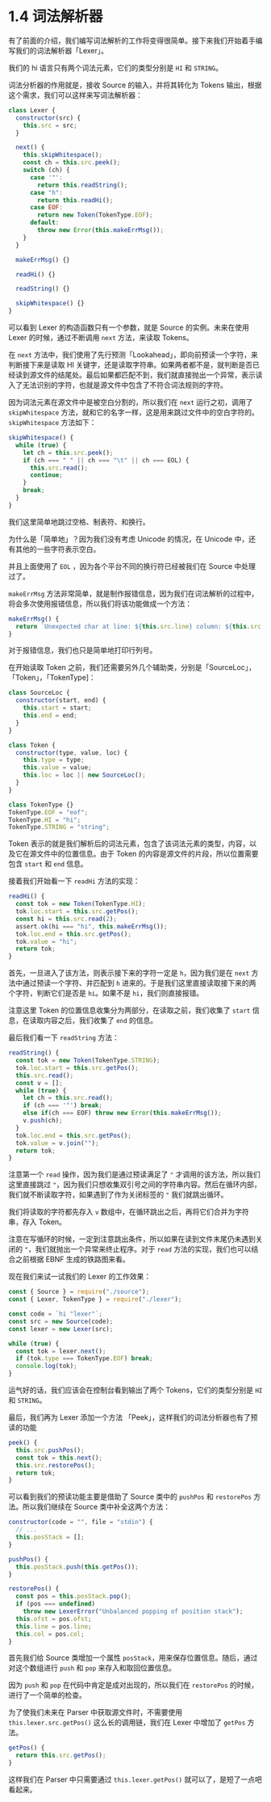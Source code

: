 # 1.4 词法解析器

有了前面的介绍，我们编写词法解析的工作将变得很简单。接下来我们开始着手编写我们的词法解析器「Lexer」。

我们的 hi 语言只有两个词法元素，它们的类型分别是 `HI` 和 `STRING`。

词法分析器的作用就是，接收 Source 的输入，并将其转化为 Tokens 输出，根据这个需求，我们可以这样来写词法解析器：

```javascript
class Lexer {
  constructor(src) {
    this.src = src;
  }

  next() {
    this.skipWhitespace();
    const ch = this.src.peek();
    switch (ch) {
      case '"':
        return this.readString();
      case "h":
        return this.readHi();
      case EOF:
        return new Token(TokenType.EOF);
      default:
        throw new Error(this.makeErrMsg());
    }
  }

  makeErrMsg() {}

  readHi() {}

  readString() {}

  skipWhitespace() {}
}
```

可以看到 Lexer 的构造函数只有一个参数，就是 Source 的实例。未来在使用 Lexer 的时候，通过不断调用 `next` 方法，来读取 Tokens。

在 `next` 方法中，我们使用了先行预测「Lookahead」，即向前预读一个字符，来判断接下来是读取 HI 关键字，还是读取字符串。如果两者都不是，就判断是否已经读到源文件的结尾处。最后如果都匹配不到，我们就直接抛出一个异常，表示读入了无法识别的字符，也就是源文件中包含了不符合词法规则的字符。

因为词法元素在源文件中是被空白分割的，所以我们在 `next` 运行之初，调用了 `skipWhitespace` 方法，就和它的名字一样，这是用来跳过文件中的空白字符的。`skipWhitespace` 方法如下：

```javascript
skipWhitespace() {
  while (true) {
    let ch = this.src.peek();
    if (ch === " " || ch === "\t" || ch === EOL) {
      this.src.read();
      continue;
    }
    break;
  }
}
```

我们这里简单地跳过空格、制表符、和换行。

为什么是「简单地」？因为我们没有考虑 Unicode 的情况，在 Unicode 中，还有其他的一些字符表示空白。

并且上面使用了 `EOL` ，因为各个平台不同的换行符已经被我们在 Source 中处理过了。

`makeErrMsg` 方法非常简单，就是制作报错信息，因为我们在词法解析的过程中，将会多次使用报错信息，所以我们将该功能做成一个方法：

```javascript
makeErrMsg() {
  return `Unexpected char at line: ${this.src.line} column: ${this.src.col}`;
}
```

对于报错信息，我们也只是简单地打印行列号。

在开始读取 Token 之前，我们还需要另外几个辅助类，分别是「SourceLoc」，「Token」，「TokenType\]：

```javascript
class SourceLoc {
  constructor(start, end) {
    this.start = start;
    this.end = end;
  }
}

class Token {
  constructor(type, value, loc) {
    this.type = type;
    this.value = value;
    this.loc = loc || new SourceLoc();
  }
}

class TokenType {}
TokenType.EOF = "eof";
TokenType.HI = "hi";
TokenType.STRING = "string";
```

Token 表示的就是我们解析后的词法元素，包含了该词法元素的类型，内容，以及它在源文件中的位置信息。由于 Token 的内容是源文件的片段，所以位置需要包含 `start` 和 `end` 信息。

接着我们开始看一下 `readHi` 方法的实现：

```javascript
readHi() {
  const tok = new Token(TokenType.HI);
  tok.loc.start = this.src.getPos();
  const hi = this.src.read(2);
  assert.ok(hi === "hi", this.makeErrMsg());
  tok.loc.end = this.src.getPos();
  tok.value = "hi";
  return tok;
}
```

首先，一旦进入了该方法，则表示接下来的字符一定是 `h`，因为我们是在 `next` 方法中通过预读一个字符、并匹配到 `h` 进来的。于是我们这里直接读取接下来的两个字符，判断它们是否是 `hi`。如果不是 `hi`，我们则直接报错。

注意这里 Token 的位置信息收集分为两部分，在读取之前，我们收集了 `start` 信息，在读取内容之后，我们收集了 `end` 的信息。

最后我们看一下 `readString` 方法：

```javascript
readString() {
  const tok = new Token(TokenType.STRING);
  tok.loc.start = this.src.getPos();
  this.src.read();
  const v = [];
  while (true) {
    let ch = this.src.read();
    if (ch === '"') break;
    else if(ch === EOF) throw new Error(this.makeErrMsg());
    v.push(ch);
  }
  tok.loc.end = this.src.getPos();
  tok.value = v.join("");
  return tok;
}
```

注意第一个 `read` 操作，因为我们是通过预读满足了 `"` 才调用的该方法，所以我们这里直接跳过 `"`，因为我们只想收集双引号之间的字符串内容。然后在循环内部，我们就不断读取字符，如果遇到了作为关闭标签的 `"` 我们就跳出循环。

我们将读取的字符都先存入 `v` 数组中，在循环跳出之后，再将它们合并为字符串，存入 Token。

注意在写循环的时候，一定到注意跳出条件，所以如果在读到文件末尾仍未遇到关闭的 `"`，我们就抛出一个异常来终止程序。对于 `read` 方法的实现，我们也可以结合之前根据 EBNF 生成的铁路图来看。

现在我们来试一试我们的 Lexer 的工作效果：

```javascript
const { Source } = require("./source");
const { Lexer, TokenType } = require("./lexer");

const code = `hi "lexer"`;
const src = new Source(code);
const lexer = new Lexer(src);

while (true) {
  const tok = lexer.next();
  if (tok.type === TokenType.EOF) break;
  console.log(tok);
}
```

运气好的话，我们应该会在控制台看到输出了两个 Tokens，它们的类型分别是 `HI` 和 `STRING`。

最后，我们再为 Lexer 添加一个方法 「Peek」，这样我们的词法分析器也有了预读的功能

```javascript
peek() {
  this.src.pushPos();
  const tok = this.next();
  this.src.restorePos();
  return tok;
}
```

可以看到我们的预读功能主要是借助了 Source 类中的 `pushPos` 和 `restorePos` 方法。所以我们继续在 Source 类中补全这两个方法：

```javascript
constructor(code = "", file = "stdin") {
  // ...
  this.posStack = [];
}

pushPos() {
  this.posStack.push(this.getPos());
}

restorePos() {
  const pos = this.posStack.pop();
  if (pos === undefined)
    throw new LexerError("Unbalanced popping of position stack");
  this.ofst = pos.ofst;
  this.line = pos.line;
  this.col = pos.col;
}
```

首先我们给 Source 类增加一个属性 `posStack`，用来保存位置信息。随后，通过对这个数组进行 `push` 和 `pop` 来存入和取回位置信息。

因为 `push` 和 `pop` 在代码中肯定是成对出现的，所以我们在 `restorePos` 的时候，进行了一个简单的检查。

为了使我们未来在 Parser 中获取源文件时，不需要使用 `this.lexer.src.getPos()` 这么长的调用链，我们在 Lexer 中增加了 `getPos` 方法。

```js
getPos() {
  return this.src.getPos();
}
```

这样我们在 Parser 中只需要通过 `this.lexer.getPos()` 就可以了，是短了一点吧看起来。

